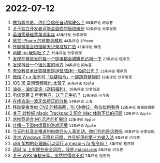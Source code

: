 # 2022-07-12

1. [做为程序员，你们会信任自动驾驶么？](https://www.v2ex.com/t/865624) `68条评论` `问与答`
1. [关于独立开发者可能会面临的版权纠纷](https://www.v2ex.com/t/865564) `52条评论` `分享发现`
1. [英语零基础背单词半年](https://www.v2ex.com/t/865606) `48条评论` `分享发现`
1. [感觉 iPhone 的基带真辣鸡](https://www.v2ex.com/t/865573) `44条评论` `iPhone`
1. [怀疑微信会根据聊天记录投放广告](https://www.v2ex.com/t/865581) `41条评论` `微信`
1. [两罐 rio 我就吐了？](https://www.v2ex.com/t/865609) `30条评论` `分享发现`
1. [发现在微信发的每一个链接都会被腾讯访问一下](https://www.v2ex.com/t/865618) `27条评论` `程序员`
1. [发现抖音一个很厉害的地方](https://www.v2ex.com/t/865626) `24条评论` `问与答`
1. [有没有技术比较强但是运营/盈利一般的公司？](https://www.v2ex.com/t/865644) `21条评论` `程序员`
1. [微信 7.x.x 版本可「快捷指令」一键跳转健康码](https://www.v2ex.com/t/865562) `18条评论` `分享发现`
1. [IOS 16 空间音频强化 太赞了](https://www.v2ex.com/t/865645) `16条评论` `Apple`
1. [油谷 - 油价查询（送码福利）](https://www.v2ex.com/t/865582) `16条评论` `分享创造`
1. [电信宽带 2 年老客户，送千元手机？](https://www.v2ex.com/t/865628) `15条评论` `问与答`
1. [在线咨询一波牙齿矫正的价格](https://www.v2ex.com/t/865656) `14条评论` `上海`
1. [移动要推类似 CN2 的精品网，叫 CMIN2，各位如何看待](https://www.v2ex.com/t/865643) `12条评论` `宽带症候群`
1. [关于 妙控板 Magic Trackpad 2 配合 Mac 体验不佳的问题](https://www.v2ex.com/t/865636) `12条评论` `Apple`
1. [求推荐适合 M1 芯片的扩展坞](https://www.v2ex.com/t/865595) `12条评论` `Apple`
1. [吐槽一下国内运营的游戏环境](https://www.v2ex.com/t/865571) `11条评论` `Apple`
1. [今天的抖音全推送的电商巨头人事变动，你们的也是这样吗](https://www.v2ex.com/t/865649) `10条评论` `分享发现`
1. [寻求 Windows 无隐私问题，并且好用的第三方输入法](https://www.v2ex.com/t/865634) `9条评论` `问与答`
1. [x86 架构的处理器可以运行 armeabi-v7a 指令吗？](https://www.v2ex.com/t/865629) `8条评论` `程序员`
1. [请问 tg 上有哪些安全风险，我是 macos+ios](https://www.v2ex.com/t/865585) `8条评论` `问与答`
1. [关于 WPS 审核分享，突然觉得也不对](https://www.v2ex.com/t/865669) `7条评论` `程序员`
